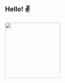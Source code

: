 <!--
- 👋 Hi, I’m Natália
- 👀 I’m interested in ...
- 🌱 I’m currently learning ...
- 💞️ I’m looking to collaborate on ...
- 📫 How to reach me ...
natalianrs/natalianrs is a ✨ special ✨ repository because its `README.md` (this file) appears on your GitHub profile.
You can click the Preview link to take a look at your changes.
--->

<h2> Hello! ✌</h2>

###

<p align="left">
<a href="https://github.com/natalianrs">
  <img height="180em" src="https://github-readme-stats-eight-theta.vercel.app/api/top-langs/?username=natalianrs&show_icons=true&layout=compact&langs_count=8&bg_color=DEG,#F9D423,#FF4E50"/>
</a>
</p>
